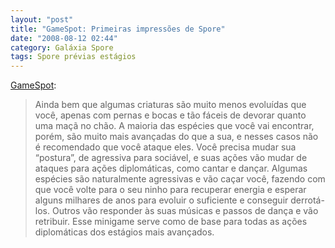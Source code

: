 ```yaml
---
layout: "post"
title: "GameSpot: Primeiras impressões de Spore"
date: "2008-08-12 02:44"
category: Galáxia Spore
tags: Spore prévias estágios
---
```

[GameSpot](http://www.gamespot.com/pc/strategy/spore/news.html?sid=6195809&part=rss&tag=gs_previews&subj=6195809):

> Ainda bem que algumas criaturas são muito menos evoluídas que você, apenas com pernas e bocas e tão fáceis de devorar quanto uma maçã no chão. A maioria das espécies que você vai encontrar, porém, são muito mais avançadas do que a sua, e nesses casos não é recomendado que você ataque eles. Você precisa mudar sua “postura”, de agressiva para sociável, e suas ações vão mudar de ataques para ações diplomáticas, como cantar e dançar. Algumas espécies são naturalmente agressivas e vão caçar você, fazendo com que você volte para o seu ninho para recuperar energia e esperar alguns milhares de anos para evoluir o suficiente e conseguir derrotá-los. Outros vão responder às suas músicas e passos de dança e vão retribuir. Esse minigame serve como de base para todas as ações diplomáticas dos estágios mais avançados.
